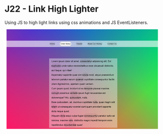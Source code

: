# J22 - Link High Lighter

Using JS to high light links using css animations and JS EventListeners.  

![View](https://github.com/MAshrafM/JS_Vanilla_30/blob/master/22_LinkHighLighter/show.png)  